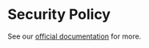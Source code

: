 # Security Policy

See our [official documentation](https://docs.camunda.io/docs/reference/notices) for more.